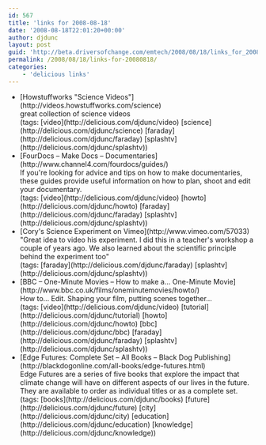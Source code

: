 ```yaml
---
id: 567
title: 'links for 2008-08-18'
date: '2008-08-18T22:01:20+00:00'
author: djdunc
layout: post
guid: 'http://beta.driversofchange.com/emtech/2008/08/18/links_for_20080818/'
permalink: /2008/08/18/links-for-20080818/
categories:
    - 'delicious links'
---
```


- <div class="delicious-link">[Howstuffworks "Science Videos"](http://videos.howstuffworks.com/science)</div><div class="delicious-extended">great collection of science videos</div><div class="delicious-tags">(tags: [video](http://delicious.com/djdunc/video) [science](http://delicious.com/djdunc/science) [faraday](http://delicious.com/djdunc/faraday) [splashtv](http://delicious.com/djdunc/splashtv))</div>
- <div class="delicious-link">[FourDocs – Make Docs – Documentaries](http://www.channel4.com/fourdocs/guides/)</div><div class="delicious-extended">If you're looking for advice and tips on how to make documentaries, these guides provide useful information on how to plan, shoot and edit your documentary.</div><div class="delicious-tags">(tags: [video](http://delicious.com/djdunc/video) [howto](http://delicious.com/djdunc/howto) [faraday](http://delicious.com/djdunc/faraday) [splashtv](http://delicious.com/djdunc/splashtv))</div>
- <div class="delicious-link">[Cory's Science Experiment on Vimeo](http://www.vimeo.com/57033)</div><div class="delicious-extended">"Great idea to video his experiment. I did this in a teacher's workshop a couple of years ago. We also learned about the scientific principle behind the experiment too"</div><div class="delicious-tags">(tags: [faraday](http://delicious.com/djdunc/faraday) [splashtv](http://delicious.com/djdunc/splashtv))</div>
- <div class="delicious-link">[BBC – One-Minute Movies – How to make a… One-Minute Movie](http://www.bbc.co.uk/films/oneminutemovies/howto/)</div><div class="delicious-extended">How to… Edit. Shaping your film, putting scenes together…</div><div class="delicious-tags">(tags: [video](http://delicious.com/djdunc/video) [tutorial](http://delicious.com/djdunc/tutorial) [howto](http://delicious.com/djdunc/howto) [bbc](http://delicious.com/djdunc/bbc) [faraday](http://delicious.com/djdunc/faraday) [splashtv](http://delicious.com/djdunc/splashtv))</div>
- <div class="delicious-link">[Edge Futures: Complete Set – All Books – Black Dog Publishing](http://blackdogonline.com/all-books/edge-futures.html)</div><div class="delicious-extended">Edge Futures are a series of five books that explore the impact that climate change will have on different aspects of our lives in the future. They are available to order as individual titles or as a complete set.</div><div class="delicious-tags">(tags: [books](http://delicious.com/djdunc/books) [future](http://delicious.com/djdunc/future) [city](http://delicious.com/djdunc/city) [education](http://delicious.com/djdunc/education) [knowledge](http://delicious.com/djdunc/knowledge))</div>